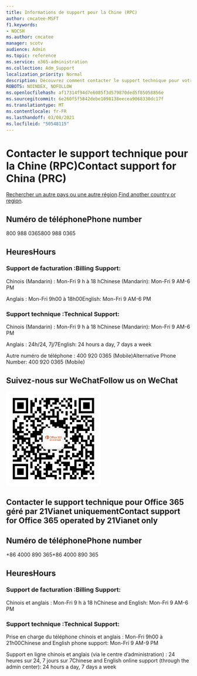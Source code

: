 ```yaml
---
title: Informations de support pour la Chine (RPC)
author: cmcatee-MSFT
f1.keywords:
- NOCSH
ms.author: cmcatee
manager: scotv
audience: Admin
ms.topic: reference
ms.service: o365-administration
ms.collection: Adm_Support
localization_priority: Normal
description: Découvrez comment contacter le support technique pour votre pays ou région.
ROBOTS: NOINDEX, NOFOLLOW
ms.openlocfilehash: af17314f94d7e6085f3d579870ded5f85058856e
ms.sourcegitcommit: 6e260f5f5842debe1098138eecea9068330dc17f
ms.translationtype: MT
ms.contentlocale: fr-FR
ms.lasthandoff: 03/08/2021
ms.locfileid: "50548115"
---
```

# <a name="contact-support-for-china-prc"></a><span data-ttu-id="3ed2f-103">Contacter le support technique pour la Chine (RPC)</span><span class="sxs-lookup"><span data-stu-id="3ed2f-103">Contact support for China (PRC)</span></span>

<span data-ttu-id="3ed2f-104">[Rechercher un autre pays ou une autre région](../contact-support-for-business-products.md).</span><span class="sxs-lookup"><span data-stu-id="3ed2f-104">[Find another country or region](../contact-support-for-business-products.md).</span></span>

## <a name="phone-number"></a><span data-ttu-id="3ed2f-105">Numéro de téléphone</span><span class="sxs-lookup"><span data-stu-id="3ed2f-105">Phone number</span></span>
<span data-ttu-id="3ed2f-106">800 988 0365</span><span class="sxs-lookup"><span data-stu-id="3ed2f-106">800 988 0365</span></span>

## <a name="hours"></a><span data-ttu-id="3ed2f-107">Heures</span><span class="sxs-lookup"><span data-stu-id="3ed2f-107">Hours</span></span>
### <a name="billing-support"></a><span data-ttu-id="3ed2f-108">Support de facturation :</span><span class="sxs-lookup"><span data-stu-id="3ed2f-108">Billing Support:</span></span>

<span data-ttu-id="3ed2f-109">Chinois (Mandarin) : Mon-Fri 9 h à 18 h</span><span class="sxs-lookup"><span data-stu-id="3ed2f-109">Chinese (Mandarin): Mon-Fri 9 AM-6 PM</span></span>

<span data-ttu-id="3ed2f-110">Anglais : Mon-Fri 9h00 à 18h00</span><span class="sxs-lookup"><span data-stu-id="3ed2f-110">English: Mon-Fri 9 AM-6 PM</span></span>

### <a name="technical-support"></a><span data-ttu-id="3ed2f-111">Support technique :</span><span class="sxs-lookup"><span data-stu-id="3ed2f-111">Technical Support:</span></span>

<span data-ttu-id="3ed2f-112">Chinois (Mandarin) : Mon-Fri 9 h à 18 h</span><span class="sxs-lookup"><span data-stu-id="3ed2f-112">Chinese (Mandarin): Mon-Fri 9 AM-6 PM</span></span>

<span data-ttu-id="3ed2f-113">Anglais : 24h/24, 7j/7</span><span class="sxs-lookup"><span data-stu-id="3ed2f-113">English: 24 hours a day, 7 days a week</span></span>

<span data-ttu-id="3ed2f-114">Autre numéro de téléphone : 400 920 0365 (Mobile)</span><span class="sxs-lookup"><span data-stu-id="3ed2f-114">Alternative Phone Number: 400 920 0365 (Mobile)</span></span>

## <a name="follow-us-on-wechat"></a><span data-ttu-id="3ed2f-115">Suivez-nous sur WeChat</span><span class="sxs-lookup"><span data-stu-id="3ed2f-115">Follow us on WeChat</span></span>
![Code QR WeChat](../../media/4d8fe09c-1a11-4cd8-be4c-75add8dccddd.jpg)

## <a name="contact-support-for-office-365-operated-by-21vianet-only"></a><span data-ttu-id="3ed2f-117">Contacter le support technique pour Office 365 géré par 21Vianet uniquement</span><span class="sxs-lookup"><span data-stu-id="3ed2f-117">Contact support for Office 365 operated by 21Vianet only</span></span>
## <a name="phone-number"></a><span data-ttu-id="3ed2f-118">Numéro de téléphone</span><span class="sxs-lookup"><span data-stu-id="3ed2f-118">Phone number</span></span>
<span data-ttu-id="3ed2f-119">+86 4000 890 365</span><span class="sxs-lookup"><span data-stu-id="3ed2f-119">+86 4000 890 365</span></span>

## <a name="hours"></a><span data-ttu-id="3ed2f-120">Heures</span><span class="sxs-lookup"><span data-stu-id="3ed2f-120">Hours</span></span>
### <a name="billing-support"></a><span data-ttu-id="3ed2f-121">Support de facturation :</span><span class="sxs-lookup"><span data-stu-id="3ed2f-121">Billing Support:</span></span>

<span data-ttu-id="3ed2f-122">Chinois et anglais : Mon-Fri 9 h à 18 h</span><span class="sxs-lookup"><span data-stu-id="3ed2f-122">Chinese and English: Mon-Fri 9 AM-6 PM</span></span>

### <a name="technical-support"></a><span data-ttu-id="3ed2f-123">Support technique :</span><span class="sxs-lookup"><span data-stu-id="3ed2f-123">Technical Support:</span></span>

<span data-ttu-id="3ed2f-124">Prise en charge du téléphone chinois et anglais : Mon-Fri 9h00 à 21h00</span><span class="sxs-lookup"><span data-stu-id="3ed2f-124">Chinese and English phone support: Mon-Fri 9 AM-9 PM</span></span>

<span data-ttu-id="3ed2f-125">Support en ligne chinois et anglais (via le centre d’administration) : 24 heures sur 24, 7 jours sur 7</span><span class="sxs-lookup"><span data-stu-id="3ed2f-125">Chinese and English online support (through the admin center): 24 hours a day, 7 days a week</span></span>
